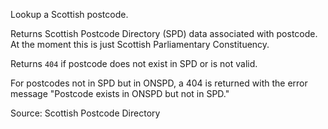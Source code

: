 Lookup a Scottish postcode.

Returns Scottish Postcode Directory (SPD) data associated with postcode. At the moment this is just Scottish Parliamentary Constituency.

Returns `404` if postcode does not exist in SPD or is not valid.

For postcodes not in SPD but in ONSPD, a 404 is returned with the error message "Postcode exists in ONSPD but not in SPD."

Source: Scottish Postcode Directory
